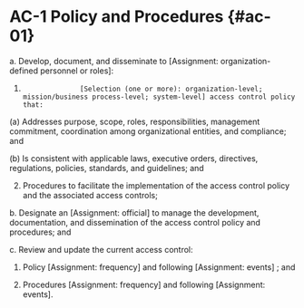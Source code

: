 # AC-1 Policy and Procedures {#ac-01}

a. Develop, document, and disseminate to [Assignment: organization-defined personnel or roles]:

1. 
                     [Selection (one or more): organization-level; mission/business process-level; system-level] access control policy that:

(a) Addresses purpose, scope, roles, responsibilities, management commitment, coordination among organizational entities, and compliance; and

(b) Is consistent with applicable laws, executive orders, directives, regulations, policies, standards, and guidelines; and

2. Procedures to facilitate the implementation of the access control policy and the associated access controls;

b. Designate an [Assignment: official] to manage the development, documentation, and dissemination of the access control policy and procedures; and

c. Review and update the current access control:

1. Policy [Assignment: frequency] and following [Assignment: events] ; and

2. Procedures [Assignment: frequency] and following [Assignment: events].

